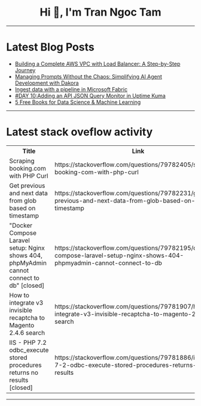 <h1 align="center">Hi 👋, I'm Tran Ngoc Tam</h1>

---

# Latest Blog Posts 
<!-- BLOG-POST-LIST:START -->
- [Building a Complete AWS VPC with Load Balancer: A Step-by-Step Journey](https://dev.to/deepanshub09/building-a-complete-aws-vpc-with-load-balancer-a-step-by-step-journey-2oj8)
- [Managing Prompts Without the Chaos: Simplifying AI Agent Development with Dakora](https://dev.to/mihai_lucianandrone_7564/managing-prompts-without-the-chaos-simplifying-ai-agent-development-with-dakora-l3n)
- [Ingest data with a pipeline in Microsoft Fabric](https://dev.to/lotanna_obianefo/ingest-data-with-a-pipeline-in-microsoft-fabric-2cfo)
- [#DAY 10:Adding an API JSON Query Monitor in Uptime Kuma](https://dev.to/samueladeduntan/day-10adding-an-api-json-query-monitor-in-uptime-kuma-5ggm)
- [5 Free Books for Data Science &amp; Machine Learning](https://dev.to/anesmeftah/5-free-books-for-data-science-machine-learning-7ne)
<!-- BLOG-POST-LIST:END -->

---

# Latest stack oveflow activity
<table>
  <tr><th>Title</th><th>Link</th></tr>
  <!-- STACKOVERFLOW:START --><tr><td>Scraping booking.com with PHP Curl</td><td>https://stackoverflow.com/questions/79782405/scraping-booking-com-with-php-curl</td></tr><tr><td>Get previous and next data from glob based on timestamp</td><td>https://stackoverflow.com/questions/79782231/get-previous-and-next-data-from-glob-based-on-timestamp</td></tr><tr><td>&quot;Docker Compose Laravel setup: Nginx shows 404, phpMyAdmin cannot connect to db&quot; [closed]</td><td>https://stackoverflow.com/questions/79782195/docker-compose-laravel-setup-nginx-shows-404-phpmyadmin-cannot-connect-to-db</td></tr><tr><td>How to integrate v3 invisible recaptcha to Magento 2.4.6 search</td><td>https://stackoverflow.com/questions/79781907/how-to-integrate-v3-invisible-recaptcha-to-magento-2-4-6-search</td></tr><tr><td>IIS - PHP 7.2 odbc_execute stored procedures returns no results [closed]</td><td>https://stackoverflow.com/questions/79781886/iis-php-7-2-odbc-execute-stored-procedures-returns-no-results</td></tr><!-- STACKOVERFLOW:END -->
</table>

---


